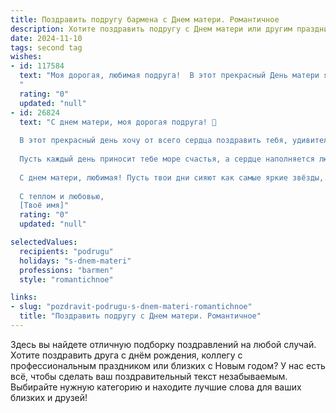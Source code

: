 ```yaml
---
title: Поздравить подругу бармена с Днем матери. Романтичное
description: Хотите поздравить подругу с Днем матери или другим праздником? Наш ИИ создаст незабываемое поздравление, а вы обязательно выделитесь среди других.  
date: 2024-11-10
tags: second tag
wishes:
- id: 117584
  text: "Моя дорогая, любимая подруга!  В этот прекрасный День матери я хочу от всего сердца поздравить тебя! Пусть твой талант, как мастерски приготовленный коктейль,  радует всех окружающих, а любовь и нежность, словно сладкий ликер, наполняют твою жизнь яркими красками и  безграничным счастьем.  Пусть каждый твой день будет таким же искристым и незабываемым, как лучшие творения за барной стойкой. С праздником!
  "
  rating: "0"
  updated: "null"
- id: 26824
  text: "С днем матери, моя дорогая подруга! 🌹
  
  В этот прекрасный день хочу от всего сердца поздравить тебя, удивительная женщина и замечательная мама! Твоя любовь, забота и поддержка делают мир вокруг таким теплым и уютным. Как бармен, ты создаешь атмосферу радости и комфорта, а как мама - ты даришь жизнь искреннюю улыбку и нежные объятия.
  
  Пусть каждый день приносит тебе море счастья, а сердце наполняется любовью и благодарностью. Ты - источник вдохновения и силы для всех нас, и мы так тебя ценим!
  
  С днем матери, любимая! Пусть твои дни сияют как самые яркие звёзды, а ночи наполнены самыми сладкими сновидениями. Ты - настоящая магия! 🌟
  
  С теплом и любовью,
  [Твоё имя]"
  rating: "0"
  updated: "null"

selectedValues:
  recipients: "podrugu"
  holidays: "s-dnem-materi"
  professions: "barmen"
  style: "romantichnoe"

links:
- slug: "pozdravit-podrugu-s-dnem-materi-romantichnoe"
  title: "Поздравить подругу с Днем матери. Романтичное"
---
```


Здесь вы найдете отличную подборку поздравлений на любой случай.
Хотите поздравить друга с днём рождения, коллегу с профессиональным праздником или близких с Новым годом? У нас есть всё, чтобы сделать ваш поздравительный текст незабываемым. Выбирайте нужную категорию и находите лучшие слова для ваших близких и друзей!
